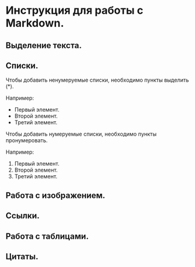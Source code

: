 # Инструкция для работы с **Markdown**.

## Выделение текста.

## Списки.

Чтобы добавить ненумеруемые списки, необходимо пункты выделить (*).

Например:
* Первый элемент.
* Второй элемент.
* Третий элемент.

Чтобы добавить нумеруемые списки, необходимо пункты пронумеровать.

Например:
1. Первый элемент.
2. Второй элемент.
3. Третий элемент.

## Работа с изображением.

## Ссылки.

## Работа с таблицами.

## Цитаты.